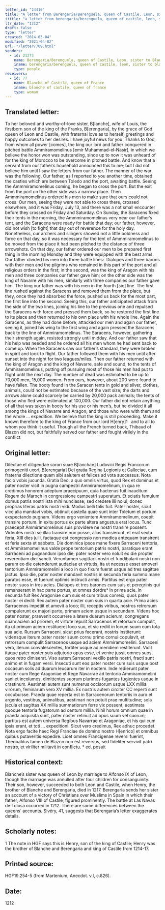 ```yaml
---
letter_id: "24416"
title: "A letter from Berengaria/Berenguela, queen of Castile, Leon, sister to Blanche queen of France (1212)"
ititle: "a letter from berengaria/berenguela, queen of castile, leon, sister to blanche queen of france (1212)"
ltr_date: "1212"
draft: false
type: "letter"
created: "2014-03-04"
modified: "2021-04-02"
url: "/letter/709.html"
senders:
  - id: 21273
    name: Berengaria/Berenguela, queen of Castile, Leon, sister to Blanche queen of France
    iname: berengaria/berenguela, queen of castile, leon, sister to blanche queen of france
    type: people
receivers:
  - id: 77
    name: Blanche of Castile, queen of France
    iname: blanche of castile, queen of france
    type: woman
---
```

<h2> Translated letter:</h2><p>To her beloved and worthy-of-love sister, B[lanche], wife of Louis, the firstborn son of the king of the Franks, B[erengaria], by the grace of God queen of Leon and Castile, with fraternal love as to herself, greetings and happy outcomes to her desires. I have joyful news for you. Thanks to God, from whom all power [comes], the king our lord and father conquered in pitched battle Ammiramomelinus [emir Muhammad-el-Nasir], in which we believe the honor won was outstanding, since up to now it was unheard of for the king of Morocco to be overcome in pitched battle. And know that a servant from our father’s household announced this to me; but I did not believe him until I saw the letters from our father. The manner of the war was the following. Our father, as I reported to you another time, obtained the castles which are between Toledo and the port, awaiting battle. Seeing the Ammmiramomelinus coming, he began to cross the port. But the exit from the port on the other side was a narrow place. Then Ammmiramomelinus ordered his men to make sure that ours could not cross. Our men, seeing they were not able to cross there, crossed elsewhere, and it was Friday, July 13, and there was a not small encounter before they crossed on Friday and Saturday. On Sunday, the Saracens fixed their tents in the morning, the Ammmiramomelinus very near our father’s tent, and the Saracens were ready for battle that day; our father, however, did not wish [to fight] that day out of reverence for the holy day. Nonetheless, our archers and slingers showed not a little boldness and force on that day, so it was necessary for the tent of Ammmiramomelinus to be moved from the place it had been pitched to the distance of three arrowshots. On that day, our father ordered our men to be prepared first thing in the morning Monday and they were equipped with the best arms. Our father divided his men into three battle lines:&nbsp; Dialopes and three barons with their men and the pilgrims who remained in this part of the port and all religious orders in the first; in the second, was the king of Aragon with his men and three companies our father gave him; on the other side was the king of Navarre with his men, similarly with three companies our father gave him. The king our father was with his men in the fourth [sic] line. The first line rushed against the Saracens and removed them from the place, but they, once they had absorbed the force, pushed us back for the most part, the first line into the second. Seeing this, our father anticipated attack from the side of the two lines, joining his line to the previous one and repulsed the Saracens with force and pressed them back, so he restored the first line to its place and then returned to his own place with his whole line. Again the Saracens, as they had done before, attacked our men and again our father, seeing it, joined his wing to the first wing and again pressed the Saracens back to the line of Ammiramomelinus. The Saracens, however, gathering their strength again, resisted strongly until midday. And our father saw that his help was needed and he ordered all his men whom he had sent back to come up. When the Saracens saw our father’s standard, they were broken in spirit and took to flight. Our father followed them with his men until after sunset into the night for two leagues/miles. Then our father returned with the king of Aragon and the king of Navarre, safe and sound, to the tents of Ammiramomelinus, putting off pursuing most of those his men had put to flight until the next day. The number of dead was estimated to be up to 70,000 men, 15,000 women. From ours, however, about 200 were found to have fallen. The booty found in the Saracen tents in gold and silver, clothes, animals, could not be estimated because of the vast size; the darts and arrows alone could scarcely be carried by 20,000 pack animals; the tents of those who fled were estimated at 100,000. Our father did not retain anything of all that was taken in booty for his use or his men’s, but he divided it all among the kings of Navarre and Aragon, and those who were with them and the whole ... expedition. We believe that the king is still proceeding. Make it known therefore to the king of France from our lord H[enry]1&nbsp; &nbsp;and to all to whom you think it useful. Though all the French turned back, Thibaud of Blazon did not, but faithfully served our father and fought virilely in the conflict.</p><h2 class="mt-4"> Original letter:</h2>Dilectae et diligendae sorori suae B[lanchae] Ludovici Regis Francorum primogeniti uxori, B[erengaria] Dei gratia Regina Legionis et Galleciae, cum fraterna dilectione quam sibi salutem et felices ad vota successus.
Nota facio vobis jucunda.  Gratia Deo, a quo omnis virtus, quod Rex et dominus et pater noster vicit in pugna campestri Ammiramomelinum, in qua re credimus honorem adeptum praecipuum, quia hactenus fuit inauditum Regem de Maroch in congressione campestri superatum.  Et sciatis famulum domus patris nostri ista mihi nunciasse; sed credere illi nolui, donec proprias literas patris nostri vidi.  Modus belli talis fuit.  Pater noster, sicut vice alia mandavi vobis, obtinuit castella quae sunt inter Toletum et portum exspectando pugnam.  Videns ergo venientem Ammiramomelinum, coepit transire portum.  In exitu portus ex parte altera angustus erat locus.  Tunc praecepit Ammiramomelinus suis providere ne nostri transire possent.  Videntes nostri se illac transire non posse, alias transierunt, et erat sexta feria, XIII dies julii, factaque est congressio non modica antequam transirent et feria sexta et sabbato.  Die dominica ipsos mane fixere Sarraceni tentoria, et Ammiramomelinus valde prope tentorium patris nostri, paratique erant Sarraceni ad pugnandum ipso die; pater noster vero noluit eo die propter reverentiam diei sancti.  Veruntamen sagittarii nostri et fundibalarii nostri non parum eo die ostenderunt audaciae et virtutis, ita ut necesse esset amoveri tentorium Ammiramomelini a loco in quo fixum fuerat usque ad tres sagittae jactus.  Ipso die, pater noster mandavit nostris in secunda feria summo mane paratos esse, et fuerunt optimis instructi armis.  Partitus est ergo pater noster suos in tres acies.  Dialopes et tres barones cum suis et peregrinis qui remanserant in hac parte portus, et omnes dordre* in prima acie.  In secunda fuit Rex Aragoniae cum suis et cum tribus conreix, quos pater noster ei dedit:  Rex autem pater noster cum suis in quarta acie.  Prima acies Sarracenos impetiit et amovit a loco; illi, receptis viribus, nostros retrorsum compulerunt ex majori parte, primam aciem usque in secundam.  Videns hoc pater noster, praevenit occurrere a latere duarum acierum, congregans suam aciem ad priorem, et virtute repulit Sarracenos et retorsum compulit, ita ut primam aciem restitueret loco suo, et sic rediit in locum suum cum tota sua acie.  Rursum Sarraceni, sicut prius fecerant, nostris institerunt:  vidensque iterum pater noster suum cornu primo cornui copulavit, et retrorsum compulit Sarracenos usque ad aciem Ammiramomelini.  Sarraceni vero, iterum convalescentes, fortiter usque ad meridiem restiterunt.  Vidit itaque pater noster suis adjutorio opus esse, et venire jussit omnes suos quos retro dimiserat.  Viso autem Sarraceni vexillo patris nostri, fracti sunt animo et in fugam versi.  Insecuti sunt eos pater noster cum suis usque post occasum solis ad duarum leucarum iter in noctem.  Inde redierunt pater noster cum Rege Aragoniae et Rege Navarrae ad tentoria Ammiramomelini sani et incolumes, dimittentes suorum plurimos fugantes fugientes usque in crastinum.
Aestimati autem sunt numerus occisorum usque LXX millia virorum, feminarum vero XV millia.  Ex nostris autem circiter CC reperti sunt occubuisse.  Praeda quae reperta est in Sarracenorum tentoriis in auro et argento, vestibus, animalibus, aestimari non potuit prae multitudine; sola jacula et sagittas XX millia summariorum ferre vix possent; aestimata quoque tentoria fugatorum ad centum millia.  Nihil horum omnium quae in praeda acquisita sunt, pater noster retinuit ad opus suum vel suorum; partitus est autem universa Regibus Navarrae et Aragoniae, et his qui cum ipsis erant, et toti ... expeditioni.  Sicut vero credimus, Rex adhuc procedet.  Nota ergo facite haec Regi Franciae de domino nostro H[enrico] et omnibus quibus putaveritis expedire.  Licet omnes Francigenae reversi fuerint, Theobaldus tamen de Blazon non est reversus, sed fideliter servivit patri nostro, et viriliter militavit in conflictu.
* ed. posuit
<h2 class="mt-4"> Historical context:</h2>Blanche’s sister was queen of Leon by marriage to Alfonso IX of Leon, though the marriage was annulled after four children for consanguinity.  Their son, however, succeeded to both Leon and Castile, when Henry, the brother of Blanche and Berengaria, died in 1217.  Berengaria sends her sister an account of a victory of Christians over Muslims in Spain in which their father, Alfonso VIII of Castile, figured prominently.  The battle at Las Navas de Tolosa occurred in 1212.  There are some differences between the queens’ accounts.  Sivéry, 41, suggests that Berengaria’s letter exaggerates details.
<h2 class="mt-4"> Scholarly notes:</h2>1  The note in HGF says this is Henry, son of the king of Castile; Henry was the brother of Blanche and Berengaria and king of Castile from 1214-17.
<h2 class="mt-4"> Printed source:</h2>HGF19.254-5 (from Martenium, Anecdot. v.I, c.826).
<h2 class="mt-4"> Date:</h2>1212
